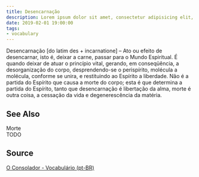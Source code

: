 ```yaml
---
title: Desencarnação
description: Lorem ipsum dolor sit amet, consectetur adipisicing elit, sed do eiusmod tempor incididunt ut labore et dolore magna aliqua.  TODO
date: 2019-02-01 19:00:00
tags:
- vocabulary
---
```


Desencarnação [do latim des + incarnatione] – Ato ou efeito de desencarnar, isto é, deixar a carne, passar para o Mundo Espiritual. É quando deixar de atuar o princípio vital, gerando, em conseqüência, a desorganização do corpo, desprendendo-se o perispírito, molécula a molécula, conforme se unira, e restituindo ao Espírito a liberdade. Não é a partida do Espírito que causa a morte do corpo; esta é que determina a partida do Espírito, tanto que desencarnação é libertação da alma, morte é outra coisa, a cessação da vida e degenerescência da matéria.

## See Also
Morte  
TODO

## Source
[O Consolador - Vocabulário (pt-BR)](http://www.oconsolador.com.br/linkfixo/vocabulario/principal.html)



